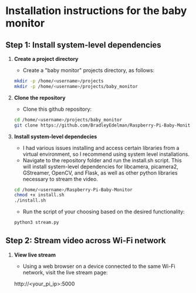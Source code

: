 # Installation instructions for the baby monitor

## Step 1: Install system-level dependencies

1. **Create a project directory**
   - Create a "baby monitor" projects directory, as follows:

   ```bash
   mkdir -p /home/<username>/projects
   mkdir -p /home/<username>/projects/baby_monitor
   ```

2. **Clone the repository**
   - Clone this github repository:

   ```bash
   cd /home/<username>/projects/baby_monitor
   git clone https://github.com/BradleyEdelman/Raspberry-Pi-Baby-Monitor.git
   ```

3. **Install system-level dependecies**
   - I had various issues installing and access certain libraries from a virtual environment, so I recommend using system level installations.
   - Navigate to the repository folder and run the install.sh script. This will install system-level dependencies for libcamera, picamera2, GStreamer, OpenCV, and Flask, as well as other python libraries necessary to stream the video.

   ```bash
   cd /home/<username>/Raspberry-Pi-Baby-Monitor
   chmod +x install.sh
   ./install.sh
   ```

   - Run the script of your choosing based on the desired functionality:
   
   ```bash
   python3 stream.py
   ```



## Step 2: Stream video across Wi-Fi network

1. **View live stream**
   - Using a web browser on a device connected to the same Wi-Fi network, visit the live stream page:

   http://<your_pi_ip>:5000

